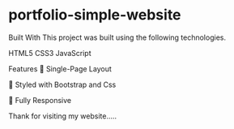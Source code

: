 # portfolio-simple-website
Built With
This project was built using the following technologies.

HTML5
CSS3
JavaScript

Features
📖 Single-Page Layout

🎨 Styled with Bootstrap and Css

📱 Fully Responsive


Thank for visiting my website.....

